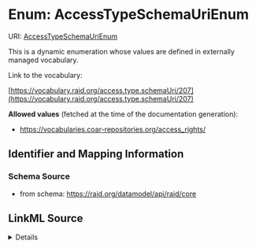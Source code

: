 # Enum: AccessTypeSchemaUriEnum 



URI: [AccessTypeSchemaUriEnum](../enums/AccessTypeSchemaUriEnum.md)


This is a dynamic enumeration whose values are defined in externally managed vocabulary. 

Link to the vocabulary:

[https://vocabulary.raid.org/access.type.schemaUri/207](https://vocabulary.raid.org/access.type.schemaUri/207)


**Allowed values** (fetched at the time of the documentation generation):

* https://vocabularies.coar-repositories.org/access_rights/











## Identifier and Mapping Information







### Schema Source


* from schema: https://raid.org/datamodel/api/raid/core







## LinkML Source

<details>
```yaml
name: AccessTypeSchemaUriEnum
from_schema: https://raid.org/datamodel/api/raid/core
rank: 1000
reachable_from:
  source_ontology: https://vocabs.ardc.edu.au/repository/api/sparql/raid_research-activity-identifier-raid-controlled-lists_raid-cl-v1-1
  source_nodes:
  - https://vocabulary.raid.org/access.type.schemaUri/207
  relationship_types:
  - skos:hasTopConcept
  is_direct: true
  include_self: false
  traverse_up: false

```
</details>